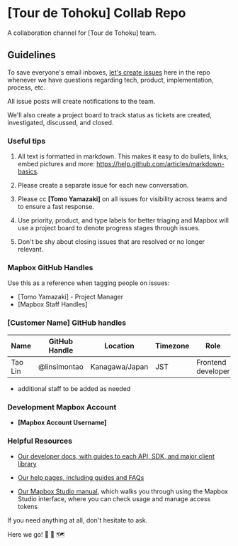 # [Tour de Tohoku] Collab Repo
A collaboration channel for [Tour de Tohoku] team.

## Guidelines

To save everyone's email inboxes, [let's create issues](https://github.com/mapbox/tour-de-tohoku/issues) here in the repo whenever we have questions regarding tech, product, implementation, process, etc.

All issue posts will create notifications to the team.

We'll also create a project board to track status as tickets are created, investigated, discussed, and closed.



### Useful tips

1. All text is formatted in markdown. This makes it easy to do bullets, links, embed pictures and more: https://help.github.com/articles/markdown-basics.

2. Please create a separate issue for each new conversation.

3. Please cc **[Tomo Yamazaki]** on all issues for visibility across teams and to ensure a fast response.

4. Use priority, product, and type labels for better triaging and Mapbox will use a project board to denote progress stages through issues.

5. Don't be shy about closing issues that are resolved or no longer relevant.


### Mapbox GitHub Handles

Use this as a reference when tagging people on issues:
- [Tomo Yamazaki] - Project Manager
- [Mapbox Staff Handles]


### [Customer Name] GitHub handles

| Name               | GitHub Handle    | Location         | Timezone    | Role                                                          |
|--------------------|------------------|------------------|-------------|---------------------------------------------------------------|
| Tao Lin      | @linsimontao  | Kanagawa/Japan      | JST  | Frontend developer                 |

 - additional staff to be added as needed
 
 ### Development Mapbox Account
 
 - **[Mapbox Account Username]**
 
 
### Helpful Resources 

 - [Our developer docs, with guides to each API, SDK, and major client library](https://www.mapbox.com/developers/)

 - [Our help pages, including guides and FAQs](https://www.mapbox.com/help/)

 - [Our Mapbox Studio manual](https://www.mapbox.com/help/studio-manual/), which walks you through using the Mapbox Studio interface, where you can check usage and manage access tokens

If you need anything at all, don't hesitate to ask.

Here we go!  :clap: :rocket: 🗺 
